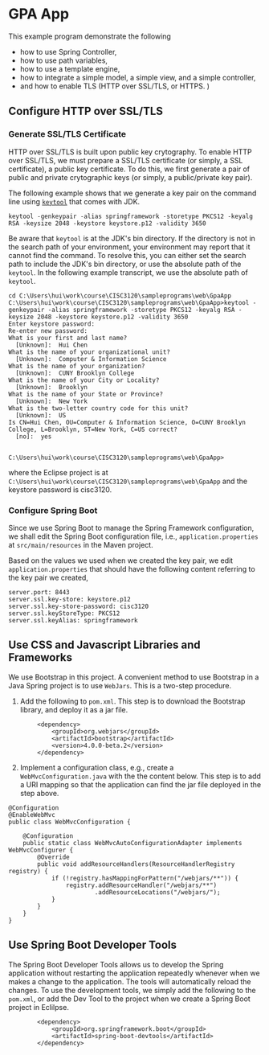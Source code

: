 # GPA App
This example program demonstrate the following
* how to use Spring Controller,
* how to use path variables, 
* how to use a template engine,
* how to integrate a simple model, a simple view, and a simple controller,
* and how to enable TLS (HTTP over SSL/TLS, or HTTPS. )

## Configure HTTP over SSL/TLS

### Generate SSL/TLS Certificate
HTTP over SSL/TLS is built upon public key crytography. To enable HTTP over SSL/TLS,
we must prepare a SSL/TLS certificate (or simply, a SSL certificate), a public key certificate.
To do this, we first generate a pair of public and private crytographic keys (or simply, 
a public/private key pair). 

The following example shows that we generate a key pair on the command line 
using [`keytool`](https://docs.oracle.com/javase/8/docs/technotes/tools/unix/keytool.html) 
that comes with JDK. 

```
keytool -genkeypair -alias springframework -storetype PKCS12 -keyalg RSA -keysize 2048 -keystore keystore.p12 -validity 3650
````

Be aware that `keytool` is at the JDK's bin directory. If the directory is not in the search path of your
environment, your environment may report that it cannot find the command. To resolve this, you can either
set the search path to include the JDK's bin directory, or use the absolute path of the `keytool`. In the 
following example transcript, we use the absolute path of `keytool`.  
```
cd C:\Users\hui\work\course\CISC3120\sampleprograms\web\GpaApp
C:\Users\hui\work\course\CISC3120\sampleprograms\web\GpaApp>keytool -genkeypair -alias springframework -storetype PKCS12 -keyalg RSA -keysize 2048 -keystore keystore.p12 -validity 3650
Enter keystore password:
Re-enter new password:
What is your first and last name?
  [Unknown]:  Hui Chen
What is the name of your organizational unit?
  [Unknown]:  Computer & Information Science
What is the name of your organization?
  [Unknown]:  CUNY Brooklyn College
What is the name of your City or Locality?
  [Unknown]:  Brooklyn
What is the name of your State or Province?
  [Unknown]:  New York
What is the two-letter country code for this unit?
  [Unknown]:  US
Is CN=Hui Chen, OU=Computer & Information Science, O=CUNY Brooklyn College, L=Brooklyn, ST=New York, C=US correct?
  [no]:  yes


C:\Users\hui\work\course\CISC3120\sampleprograms\web\GpaApp>
```
where the Eclipse project is at `C:\Users\hui\work\course\CISC3120\sampleprograms\web\GpaApp` and 
the keystore password is cisc3120. 

### Configure Spring Boot

Since we use Spring Boot to manage the Spring Framework configuration, we shall edit the
Spring Boot configuration file, i.e., `application.properties` at `src/main/resources` in
the Maven project.

Based on the values we used when we created the key pair, we edit `application.properties`
that should have the following content referring to the key pair we created,
```
server.port: 8443
server.ssl.key-store: keystore.p12
server.ssl.key-store-password: cisc3120
server.ssl.keyStoreType: PKCS12
server.ssl.keyAlias: springframework
```

## Use CSS and Javascript Libraries and Frameworks

We use Bootstrap in this project. A convenient method to use Bootstrap in a Java
Spring project is to use `WebJars`. This is a two-step procedure. 
1. Add the following to `pom.xml`. This step is to download the Bootstrap 
library, and deploy it as a jar file. 
```
        <dependency>
            <groupId>org.webjars</groupId>
            <artifactId>bootstrap</artifactId>
            <version>4.0.0-beta.2</version>
        </dependency>
```
2. Implement a configuration class, e.g., create a `WebMvcConfiguration.java` with the 
the content below. This step is to add a URI mapping so that the application can find
the jar file deployed in the step above.
```
@Configuration
@EnableWebMvc
public class WebMvcConfiguration {

    @Configuration
    public static class WebMvcAutoConfigurationAdapter implements WebMvcConfigurer {
        @Override
        public void addResourceHandlers(ResourceHandlerRegistry registry) {
            if (!registry.hasMappingForPattern("/webjars/**")) {
                registry.addResourceHandler("/webjars/**")
                        .addResourceLocations("/webjars/");
            }
        }
    }
}
```

## Use Spring Boot Developer Tools

The Spring Boot Developer Tools allows us to develop the Spring application without 
restarting the application repeatedly whenever when we makes a change to the application.
The tools will automatically reload the changes. To use the development tools, we simply
add the following to the `pom.xml`, or add the Dev Tool  to the project when we create a 
Spring Boot project in Eclilpse. 
```
        <dependency>
            <groupId>org.springframework.boot</groupId>
            <artifactId>spring-boot-devtools</artifactId>
        </dependency>
```
